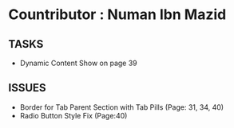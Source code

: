 # Countributor : Numan Ibn Mazid

## TASKS

* Dynamic Content Show on page 39

## ISSUES

* Border for Tab Parent Section with Tab Pills (Page: 31, 34, 40)
* Radio Button Style Fix (Page:40)
